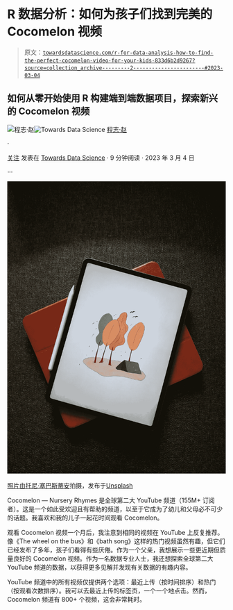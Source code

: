 # R 数据分析：如何为孩子们找到完美的 Cocomelon 视频

> 原文：[`towardsdatascience.com/r-for-data-analysis-how-to-find-the-perfect-cocomelon-video-for-your-kids-833d6b2d9267?source=collection_archive---------2-----------------------#2023-03-04`](https://towardsdatascience.com/r-for-data-analysis-how-to-find-the-perfect-cocomelon-video-for-your-kids-833d6b2d9267?source=collection_archive---------2-----------------------#2023-03-04)

## 如何从零开始使用 R 构建端到端数据项目，探索新兴的 Cocomelon 视频

[](https://chengzhizhao.medium.com/?source=post_page-----833d6b2d9267--------------------------------)![程志·赵](https://chengzhizhao.medium.com/?source=post_page-----833d6b2d9267--------------------------------)[](https://towardsdatascience.com/?source=post_page-----833d6b2d9267--------------------------------)![Towards Data Science](https://towardsdatascience.com/?source=post_page-----833d6b2d9267--------------------------------) [程志·赵](https://chengzhizhao.medium.com/?source=post_page-----833d6b2d9267--------------------------------)

·

[关注](https://medium.com/m/signin?actionUrl=https%3A%2F%2Fmedium.com%2F_%2Fsubscribe%2Fuser%2Ff956c63a9571&operation=register&redirect=https%3A%2F%2Ftowardsdatascience.com%2Fr-for-data-analysis-how-to-find-the-perfect-cocomelon-video-for-your-kids-833d6b2d9267&user=Chengzhi+Zhao&userId=f956c63a9571&source=post_page-f956c63a9571----833d6b2d9267---------------------post_header-----------) 发表在 [Towards Data Science](https://towardsdatascience.com/?source=post_page-----833d6b2d9267--------------------------------) · 9 分钟阅读 · 2023 年 3 月 4 日 [](https://medium.com/m/signin?actionUrl=https%3A%2F%2Fmedium.com%2F_%2Fvote%2Ftowards-data-science%2F833d6b2d9267&operation=register&redirect=https%3A%2F%2Ftowardsdatascience.com%2Fr-for-data-analysis-how-to-find-the-perfect-cocomelon-video-for-your-kids-833d6b2d9267&user=Chengzhi+Zhao&userId=f956c63a9571&source=-----833d6b2d9267---------------------clap_footer-----------)

--

[](https://medium.com/m/signin?actionUrl=https%3A%2F%2Fmedium.com%2F_%2Fbookmark%2Fp%2F833d6b2d9267&operation=register&redirect=https%3A%2F%2Ftowardsdatascience.com%2Fr-for-data-analysis-how-to-find-the-perfect-cocomelon-video-for-your-kids-833d6b2d9267&source=-----833d6b2d9267---------------------bookmark_footer-----------)![](img/de4472fd9253705fe85c6716eeade31c.png)

[照片由托尼·塞巴斯蒂安](https://unsplash.com/@tonyzebastian?utm_source=unsplash&utm_medium=referral&utm_content=creditCopyText)拍摄，发布于[Unsplash](https://unsplash.com/photos/7sWm1yRJZhg?utm_source=unsplash&utm_medium=referral&utm_content=creditCopyText)

Cocomelon — Nursery Rhymes 是全球第二大 YouTube 频道（155M+ 订阅者）。这是一个如此受欢迎且有帮助的频道，以至于它成为了幼儿和父母必不可少的话题。我喜欢和我的儿子一起花时间观看 Cocomelon。

观看 Cocomelon 视频一个月后，我注意到相同的视频在 YouTube 上反复推荐。像《The wheel on the bus》和《bath song》这样的热门视频虽然有趣，但它们已经发布了多年，孩子们看得有些厌倦。作为一个父亲，我想展示一些更近期但质量良好的 Cocomelon 视频。作为一名数据专业人士，我还想探索全球第二大 YouTube 频道的数据，以获得更多见解并发现有关数据的有趣内容。

YouTube 频道中的所有视频仅提供两个选项：最近上传（按时间排序）和热门（按观看次数排序）。我可以去最近上传的标签页，一个一个地点击。然而，Cocomelon 频道有 800+ 个视频，这会非常耗时。
